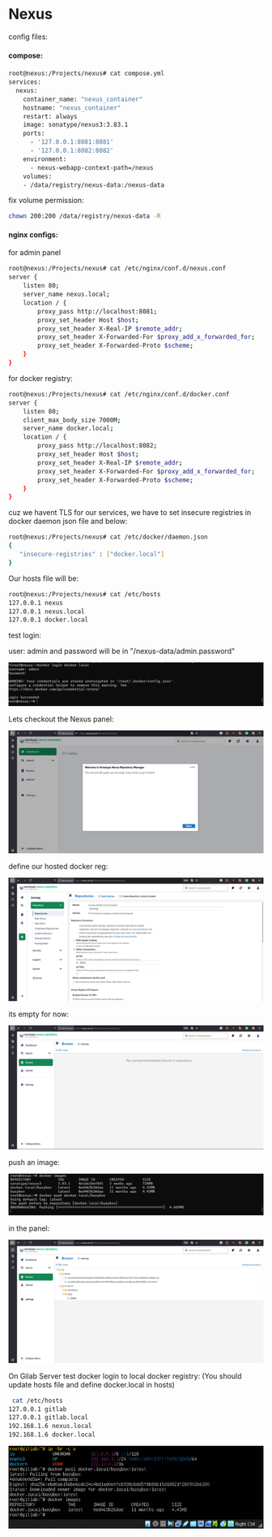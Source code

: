 # Nexus
config files:

#### compose:
```bash
root@nexus:/Projects/nexus# cat compose.yml
services:
  nexus:
    container_name: "nexus_container"
    hostname: "nexus_container"
    restart: always
    image: sonatype/nexus3:3.83.1
    ports:
      - '127.0.0.1:8081:8081'
      - '127.0.0.1:8082:8082'
    environment:
      - nexus-webapp-context-path=/nexus
    volumes:
    - /data/registry/nexus-data:/nexus-data
```
fix volume permission:
```bash
chown 200:200 /data/registry/nexus-data -R
```

#### nginx configs:
for  admin panel
```bash
root@nexus:/Projects/nexus# cat /etc/nginx/conf.d/nexus.conf
server {
    listen 80;
    server_name nexus.local;
    location / {
        proxy_pass http://localhost:8081;
        proxy_set_header Host $host;
        proxy_set_header X-Real-IP $remote_addr;
        proxy_set_header X-Forwarded-For $proxy_add_x_forwarded_for;
        proxy_set_header X-Forwarded-Proto $scheme;
    }
}

```
for docker registry:
```bash
root@nexus:/Projects/nexus# cat /etc/nginx/conf.d/docker.conf
server {
    listen 80;
    client_max_body_size 7000M;
    server_name docker.local;
    location / {
        proxy_pass http://localhost:8082;
        proxy_set_header Host $host;
        proxy_set_header X-Real-IP $remote_addr;
        proxy_set_header X-Forwarded-For $proxy_add_x_forwarded_for;
        proxy_set_header X-Forwarded-Proto $scheme;
    }
}
```
cuz we havent TLS for our services, we have to set insecure registries in docker daemon json file and below:
```bash
root@nexus:/Projects/nexus# cat /etc/docker/daemon.json
{
   "insecure-registries" : ["docker.local"]
}
```
Our hosts file will be:
```bash
root@nexus:/Projects/nexus# cat /etc/hosts
127.0.0.1 nexus
127.0.0.1 nexus.local
127.0.0.1 docker.local
```
test login:

user: admin and password will be in "/nexus-data/admin.password"

![login-nexus](images-nexus/nexus6-login.JPG)

Lets checkout the Nexus panel:

![login-nexus-panel](images-nexus/nexus1.JPG)

define our hosted docker reg:

![login-nexus-panel](images-nexus/nexus-define-reg.JPG)

its empty for now:

![login-nexus-panel](images-nexus/nexus3-browse.JPG)

push an image:

![p1-nexus](images-nexus/nexus7-push-1.JPG)

in the panel:

![p2-nexus](images-nexus/nexus7-push-2.JPG)

On Gilab Server test docker login to local docker registry:
(You should update hosts file and define docker.local in hosts)
```bash
 cat /etc/hosts
127.0.0.1 gitlab
127.0.0.1 gitlab.local
192.168.1.6 nexus.local
192.168.1.6 docker.local
```
![gitlab-docker-login](images-nexus/gitlab-docker-login-local.JPG)

